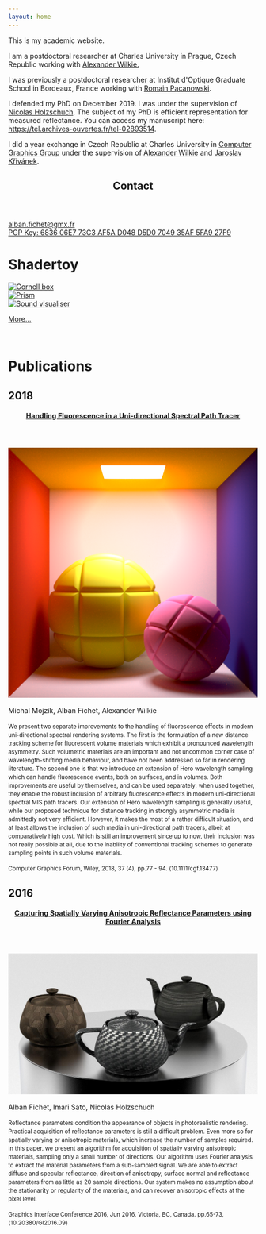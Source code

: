```yaml
---
layout: home
---
```


<div class="w3-row">
  <div class="w3-col m7 l7 w3-padding-large">
    <p>This is my academic website.</p>
    <p>I am a postdoctoral researcher at Charles University in Prague, Czech Republic working with <a href="https://cgg.mff.cuni.cz/~wilkie/Website/Home.html">Alexander Wilkie.</a></p>
    <p>I was previously a postdoctoral researcher at Institut d'Optique Graduate School in Bordeaux, France working with <a href="http://manao.inria.fr/perso/~pac/research.php">Romain Pacanowski</a>.
	</p>
    <p>
    I defended my PhD on December 2019. I was under the supervision of <a href="https://artis.inria.fr/Members/Nicolas.Holzschuch/">Nicolas Holzschuch</a>. The subject of my PhD is efficient representation for measured reflectance. You can access my manuscript here: <a href="https://tel.archives-ouvertes.fr/tel-02893514">https://tel.archives-ouvertes.fr/tel-02893514</a>.
    </p>
    <p>
    I did a year exchange in Czech Republic at Charles University in <a href="http://cgg.mff.cuni.cz/">Computer Graphics Group</a> under the supervision of <a href="http://cgg.mff.cuni.cz/~wilkie">Alexander Wilkie</a> and <a href="http://cgg.mff.cuni.cz/~jaroslav">Jaroslav Křivánek</a>. 
    </p>
  </div>
  <div class="w3-col m5 l5">
    <div class="w3-card">
      <header class="w3-container w3-light-grey">
      <h2>Contact</h2>
      </header>
    <div class="w3-container">
      <p><a href="mailto:alban.fichet@inria.fr">alban.fichet@gmx.fr</a><br>
      <a href="https://keys.openpgp.org/vks/v1/by-fingerprint/683606E773C3AF5AD048D5D0704935AF5FA927F9">PGP Key: 6836 06E7 73C3 AF5A D048 D5D0 7049 35AF 5FA9 27F9</a></p>
    </div>
    </div>
  </div>
</div>

# Shadertoy

<div class="w3-row-padding">
  <div class="w3-col m4 l4">
    <div class="w3-card">
      <a href="https://www.shadertoy.com/view/WtlSWM"><img src="../images/shadertoy/WtlSWM.jpg" class="w3-image" alt="Cornell box"></a>
    </div>
  </div>
  <div class="w3-col m4 l4">
    <div class="w3-card">
      <a href="https://www.shadertoy.com/view/wlSXz3"><img src="../images/shadertoy/wlSXz3.jpg" class="w3-image" alt="Prism"></a>
    </div>
  </div>
  <div class="w3-col m4 l4">
    <div class="w3-card">
      <a href="https://www.shadertoy.com/view/3ljXDd"><img src="../images/shadertoy/3ljXDd.jpg" class="w3-image" alt="Sound visualiser"></a>
    </div>
  </div>
</div>
<p></p>
<div class="w3-display-container">
<p class="w3-right">
<a href="shadertoy" class="w3-button w3-blue">More...</a>
</p>
</div>
<p><br></p>

# Publications

## 2018

<div class="w3-section">
  <div class="w3-card">
    <header class="w3-container w3-light-grey">
      <h4>
        <a href="https://hal.inria.fr/hal-01818826">
          Handling Fluorescence in a Uni-directional Spectral Path Tracer
        </a>
      </h4>
    </header>
    <div class="w3-row w3-display-container">
      <div class="w3-col m3 l3 w3-padding-small w3-display-right">
        <img src="images/18_teaser_fluo.png" class="w3-round" alt="teaser" />
      </div>
      <div class="w3-col m9 l9 w3-padding-small">
        <p>Michal Mojzík, Alban Fichet, Alexander Wilkie</p>
        <p>
          <small>
            We present two separate improvements to the handling of
            fluorescence effects in modern uni-directional spectral rendering
            systems. The first is the formulation of a new distance tracking
            scheme for fluorescent volume materials which exhibit a pronounced
            wavelength asymmetry. Such volumetric materials are an important and
            not uncommon corner case of wavelength-shifting media behaviour, and
            have not been addressed so far in rendering literature. The second
            one is that we introduce an extension of Hero wavelength sampling
            which can handle fluorescence events, both on surfaces, and in
            volumes. Both improvements are useful by themselves, and can be used
            separately: when used together, they enable the robust inclusion of
            arbitrary fluorescence effects in modern uni-directional spectral
            MIS path tracers. Our extension of Hero wavelength sampling is
            generally useful, while our proposed technique for distance tracking
            in strongly asymmetric media is admittedly not very efficient.
            However, it makes the most of a rather difficult situation, and at
            least allows the inclusion of such media in uni-directional path
            tracers, albeit at comparatively high cost. Which is still an
            improvement since up to now, their inclusion was not really possible
            at all, due to the inability of conventional tracking schemes to
            generate sampling points in such volume materials.
          </small>
        </p>
      </div>
    </div>
    <footer class="w3-container w3-white">
      <p class="card-text">
        <small>
          Computer Graphics Forum, Wiley, 2018, 37 (4), pp.77 - 94.
          ⟨10.1111/cgf.13477⟩
        </small>
      </p>
    </footer>
  </div>
</div>

## 2016

<div class="w3-section">
  <div class="w3-card">
    <header class="w3-container w3-light-grey">
      <h4>
        <a href="https://hal.inria.fr/hal-01302120v2">
          Capturing Spatially Varying Anisotropic Reflectance Parameters using Fourier Analysis
        </a>
      </h4>
    </header>
    <div class="w3-row w3-display-container">
      <div class="w3-col m3 l3 w3-padding-small w3-display-right">
        <img src="images/16_teaser.jpg" class="w3-round" alt="teaser" />
      </div>
      <div class="w3-col m9 l9 w3-padding-small">
        <p>Alban Fichet, Imari Sato, Nicolas Holzschuch</p>
        <p>
          <small>
            Reflectance parameters condition the appearance of objects in photorealistic rendering. Practical acquisition of reflectance parameters is still a difficult problem. Even more so for spatially varying or anisotropic materials, which increase the number of samples required. In this paper, we present an algorithm for acquisition of spatially varying anisotropic materials, sampling only a small number of directions. Our algorithm uses Fourier analysis to extract the material parameters from a sub-sampled signal. We are able to extract diffuse and specular reflectance, direction of anisotropy, surface normal and reflectance parameters from as little as 20 sample directions. Our system makes no assumption about the stationarity or regularity of the materials, and can recover anisotropic effects at the pixel level.
          </small>
        </p>
      </div>
    </div>
    <footer class="w3-container w3-white">
      <p class="card-text">
        <small>
          Graphics Interface Conference 2016, Jun 2016, Victoria, BC, Canada. pp.65-73, ⟨10.20380/GI2016.09⟩
        </small>
      </p>
    </footer>
  </div>
</div>
